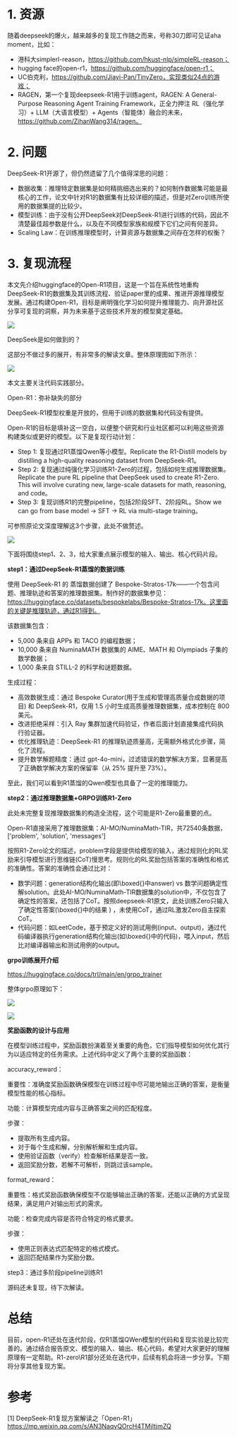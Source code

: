 # 1. 资源

随着deepseek的爆火，越来越多的复现工作随之而来，号称30刀即可见证aha moment，比如：

- 港科大simplerl-reason，https://github.com/hkust-nlp/simpleRL-reason；
- hugging face的open-r1，https://github.com/huggingface/open-r1；
- UC伯克利，https://github.com/Jiayi-Pan/TinyZero，实现类似24点的游戏；
- RAGEN，第一个复现deepseek-R1用于训练agent，RAGEN: A General-Purpose Reasoning Agent Training Framework，正全力押注 RL（强化学习）+ LLM（大语言模型）+ Agents（智能体）融合的未来，https://github.com/ZihanWang314/ragen。

# 2. 问题

DeepSeek-R1开源了，但仍然遗留了几个值得深思的问题：

- 数据收集：推理特定数据集是如何精挑细选出来的？如何制作数据集可能是最核心的工作，论文中针对R1的数据集有比较详细的描述，但是对Zero训练所使用的数据集提的比较少。
- 模型训练：由于没有公开DeepSeek对DeepSeek-R1进行训练的代码，因此不清楚最佳超参数是什么，以及在不同模型家族和规模下它们之间有何差异。
- Scaling Law：在训练推理模型时，计算资源与数据集之间存在怎样的权衡？

# 3. 复现流程

本文先介绍huggingface的Open-R1项目，这是一个旨在系统性地重构DeepSeek-R1的数据集及其训练流程、验证paper里的成果、推进开源推理模型发展。通过构建Open-R1，目标是阐明强化学习如何提升推理能力、向开源社区分享可复现的洞察，并为未来基于这些技术开发的模型奠定基础。

![](.05_Open_R1_images/复现流程.png)

DeepSeek是如何做到的？

这部分不做过多的展开，有非常多的解读文章。整体原理图如下所示：

![](.05_Open_R1_images/deepseek详细流程.png)

本文主要关注代码实践部分。

Open-R1：弥补缺失的部分

DeepSeek-R1模型权重是开放的，但用于训练的数据集和代码没有提供。

Open-R1的目标是填补这一空白，以便整个研究和行业社区都可以利用这些资源构建类似或更好的模型。以下是复现行动计划：

- Step 1:  复现通过R1蒸馏Qwen等小模型。Replicate the R1-Distill models by distilling a high-quality reasoning dataset from DeepSeek-R1。
- Step 2:  复现通过纯强化学习训练R1-Zero的过程，包括如何生成推理数据集。Replicate the pure RL pipeline that DeepSeek used to create R1-Zero. This will involve curating new, large-scale datasets for math, reasoning, and code。
- Step 3:  复现训练R1的完整pipeline，包括2阶段SFT、2阶段RL。Show we can go from base model → SFT → RL via multi-stage training。

可参照原论文深度理解这3个步骤，此处不做赘述。

![](.05_Open_R1_images/3步训练流程.png)

下面将围绕step1、2、3，给大家重点展示模型的输入、输出、核心代码片段。

**step1：通过DeepSeek-R1蒸馏的数据训练**

使用 DeepSeek-R1 的 蒸馏数据创建了 Bespoke-Stratos-17k——一个包含问题、推理轨迹和答案的推理数据集。制作好的数据集参见：https://huggingface.co/datasets/bespokelabs/Bespoke-Stratos-17k。这里面的关键是推理轨迹，通过R1得到。

该数据集包含：

- 5,000 条来自 APPs 和 TACO 的编程数据；
- 10,000 条来自 NuminaMATH 数据集的 AIME、MATH 和 Olympiads 子集的数学数据；
- 1,000 条来自 STILL-2 的科学和谜题数据。

生成过程：

- 高效数据生成：通过 Bespoke Curator(用于生成和管理高质量合成数据的项目) 和 DeepSeek-R1，仅用 1.5 小时生成高质量推理数据集，成本控制在 800 美元。
- 改进拒绝采样：引入 Ray 集群加速代码验证，作者后面计划直接集成代码执行验证器。
- 优化推理轨迹：DeepSeek-R1 的推理轨迹质量高，无需额外格式化步骤，简化了流程。
- 提升数学解题精度：通过 gpt-4o-mini，过滤错误的数学解决方案，显著提高了正确数学解决方案的保留率（从 25% 提升至 73%）。

至此，我们可以看到R1蒸馏的Qwen模型也具备了一定的推理能力。

**step2：通过推理数据集+GRPO训练R1-Zero**

此处未完整复现推理数据集的构造全流程，这个可能是R1-Zero最重要的点。

Open-R1直接采用了推理数据集：AI-MO/NuminaMath-TIR，共72540条数据，['problem', 'solution', 'messages']

按照R1-Zero论文的描述，problem字段是提供给模型的输入，通过规则化的RL奖励来引导模型进行思维链(CoT)慢思考。规则化的RL奖励包括答案的准确性和格式的准确性。答案的准确性会通过比对：

- 数学问题：generation结构化输出(即\boxed{}中answer)  vs  数学问题确定性解solution。此处AI-MO/NuminaMath-TIR数据集的solution中，不仅包含了确定性的答案，还包括了CoT。按照deepseek-R1原文，此处训练Zero只输入了确定性答案(\boxed{}中的结果 ) ，未使用CoT，通过RL激发Zero自主探索CoT。
- 代码问题：如LeetCode，基于预定义好的测试用例(input、output)，通过代码编译器执行generation结构化输出(如\boxed{}中的代码)，喂入input，然后比对编译器输出和测试用例的output。

**grpo训练展开介绍**

https://huggingface.co/docs/trl/main/en/grpo_trainer

整体grpo原理如下：

![](.05_Open_R1_images/gpro原理.png)

![](.05_Open_R1_images/gPRO公式.png)

**奖励函数的设计与应用**

在模型训练过程中，奖励函数扮演着至关重要的角色，它们指导模型如何优化其行为以适应特定的任务需求。上述代码中定义了两个主要的奖励函数：

accuracy_reward：

重要性：准确度奖励函数确保模型在训练过程中尽可能地输出正确的答案，是衡量模型性能的核心指标。

功能：计算模型完成内容与正确答案之间的匹配程度。

步骤：

- 提取所有生成内容。
- 对于每个生成和解，分别解析解和生成内容。
- 使用验证函数（verify）检查解析结果是否一致。
- 返回奖励分数，若解不可解析，则跳过该sample。

format_reward：

重要性：格式奖励函数确保模型不仅能够输出正确的答案，还能以正确的方式呈现结果，满足用户对输出形式的需求。

功能：检查完成内容是否符合特定的格式要求。

步骤：

- 使用正则表达式匹配特定的格式模式。
- 返回匹配结果作为奖励分数。

step3：通过多阶段pipeline训练R1

源码还未复现，待下次解读。

# 总结
目前，open-R1还处在迭代阶段，仅R1蒸馏QWen模型的代码和复现实验是比较完善的。通过结合报告原文、模型的输入、输出、核心代码，希望对大家更好的理解原理有一定帮助。R1-zero\R1部分还处在迭代中，后续有机会将进一步分享。下期将分享其他复现方案。

# 参考

[1] DeepSeek-R1复现方案解读之「Open-R1」https://mp.weixin.qq.com/s/AN3NaqyQOrcH4TMjItjmZQ